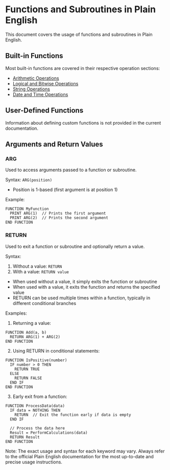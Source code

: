 # Functions and Subroutines in Plain English

This document covers the usage of functions and subroutines in Plain English.

## Built-in Functions

Most built-in functions are covered in their respective operation sections:
- [Arithmetic Operations](Operations/Arithmetic.md)
- [Logical and Bitwise Operations](Operations/LogicalBitwise.md)
- [String Operations](Operations/StringOperations.md)
- [Date and Time Operations](Operations/DateTimeOperations.md)

## User-Defined Functions

Information about defining custom functions is not provided in the current documentation.

## Arguments and Return Values

### ARG

Used to access arguments passed to a function or subroutine.

Syntax: `ARG(position)`

- Position is 1-based (first argument is at position 1)

Example:
```plainenglish
FUNCTION MyFunction
  PRINT ARG(1)  // Prints the first argument
  PRINT ARG(2)  // Prints the second argument
END FUNCTION
```

### RETURN

Used to exit a function or subroutine and optionally return a value.

Syntax: 
1. Without a value: `RETURN`
2. With a value: `RETURN value`

- When used without a value, it simply exits the function or subroutine
- When used with a value, it exits the function and returns the specified value
- RETURN can be used multiple times within a function, typically in different conditional branches

Examples:

1. Returning a value:
```plainenglish
FUNCTION Add(a, b)
  RETURN ARG(1) + ARG(2)
END FUNCTION
```

2. Using RETURN in conditional statements:
```plainenglish
FUNCTION IsPositive(number)
  IF number > 0 THEN
    RETURN TRUE
  ELSE
    RETURN FALSE
  END IF
END FUNCTION
```

3. Early exit from a function:
```plainenglish
FUNCTION ProcessData(data)
  IF data = NOTHING THEN
    RETURN  // Exit the function early if data is empty
  END IF
  
  // Process the data here
  Result = PerformCalculations(data)
  RETURN Result
END FUNCTION
```

Note: The exact usage and syntax for each keyword may vary. Always refer to the official Plain English documentation for the most up-to-date and precise usage instructions.